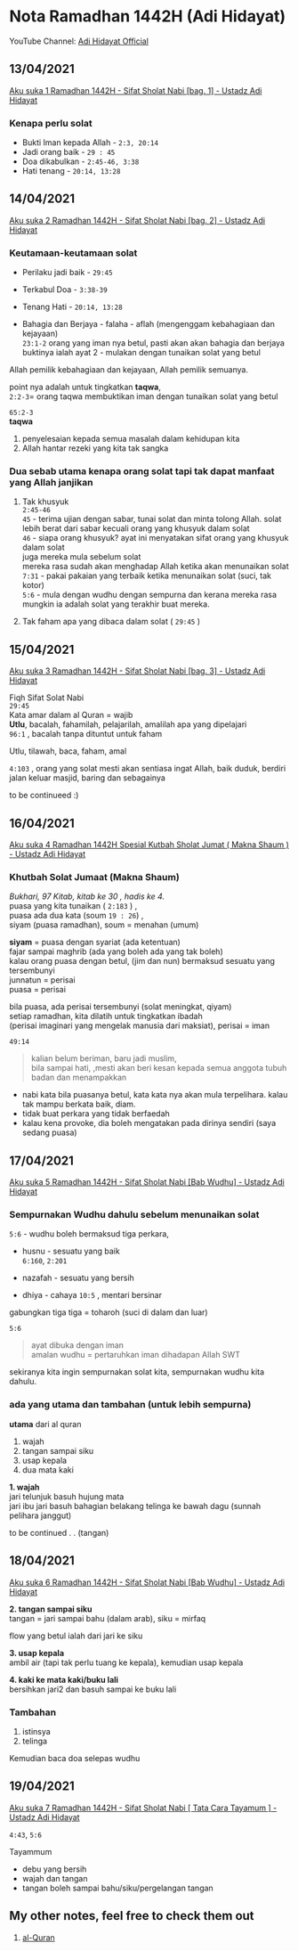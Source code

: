 # Nota Ramadhan 1442H (Adi Hidayat)

YouTube Channel: [Adi Hidayat Official](https://www.youtube.com/c/AdiHidayatOfficial)

## 13/04/2021

[Aku suka 1 Ramadhan 1442H - Sifat Sholat Nabi [bag. 1] - Ustadz Adi Hidayat](https://www.youtube.com/watch?v=qiqppYKPhS4&list=PL3iW_rlEoH5JeRQCAyMCP7iDpJqe4O9wo&index=2)

### Kenapa perlu solat

- Bukti Iman kepada Allah - `2:3, 20:14`
- Jadi orang baik - `29 : 45`
- Doa dikabulkan - `2:45-46, 3:38`
- Hati tenang - `20:14, 13:28`

## 14/04/2021

[Aku suka 2 Ramadhan 1442H - Sifat Sholat Nabi [bag. 2] - Ustadz Adi Hidayat](https://www.youtube.com/watch?v=99dyVB0NvrQ&list=PL3iW_rlEoH5JeRQCAyMCP7iDpJqe4O9wo&index=2)

### Keutamaan-keutamaan solat

- Perilaku jadi baik - `29:45`
- Terkabul Doa - `3:38-39`
- Tenang Hati - `20:14, 13:28`

- Bahagia dan Berjaya - falaha - aflah (mengenggam kebahagiaan dan kejayaan)\
`23:1-2`
orang yang iman nya betul, pasti akan akan bahagia dan berjaya
buktinya ialah ayat 2 - mulakan dengan tunaikan solat yang betul

Allah pemilik kebahagiaan dan kejayaan, Allah pemilik semuanya.

point nya adalah untuk tingkatkan **taqwa**, \
`2:2-3`= orang taqwa membuktikan iman dengan tunaikan solat yang betul

`65:2-3`\
**taqwa**

1. penyelesaian kepada semua masalah dalam kehidupan kita
2. Allah hantar rezeki yang kita tak sangka

### **Dua sebab utama kenapa orang solat tapi tak dapat manfaat yang Allah janjikan**

1. Tak khusyuk\
`2:45-46`\
`45` - terima ujian dengan sabar, tunai solat dan minta tolong Allah. solat lebih berat dari sabar kecuali orang yang khusyuk dalam solat\
`46` - siapa orang khusyuk? ayat ini menyatakan sifat orang yang khusyuk dalam solat\
juga mereka mula sebelum solat\
mereka rasa sudah akan menghadap Allah ketika akan menunaikan solat\
`7:31` - pakai pakaian yang terbaik ketika menunaikan solat (suci, tak kotor)\
`5:6` - mula dengan wudhu dengan sempurna
dan kerana mereka rasa mungkin ia adalah solat yang terakhir buat mereka.

2. Tak faham apa yang dibaca dalam solat ( `29:45` )

## 15/04/2021

[Aku suka 3 Ramadhan 1442H - Sifat Sholat Nabi [bag. 3] - Ustadz Adi Hidayat](https://www.youtube.com/watch?v=mfhrs-Dyv7M&list=PL3iW_rlEoH5JeRQCAyMCP7iDpJqe4O9wo&index=3)

Fiqh Sifat Solat Nabi\
`29:45`\
Kata amar dalam al Quran = wajib\
**Utlu**, bacalah, fahamilah, pelajarilah, amalilah apa yang dipelajari\
`96:1` , bacalah tanpa dituntut untuk faham

Utlu, tilawah, baca, faham, amal

`4:103` , orang yang solat mesti akan sentiasa ingat Allah, baik duduk, berdiri jalan keluar masjid, baring dan sebagainya

to be continueed :)

## 16/04/2021

[Aku suka 4 Ramadhan 1442H Spesial Kutbah Sholat Jumat ( Makna Shaum ) - Ustadz Adi Hidayat](https://www.youtube.com/watch?v=8wTnKbTNiuU&list=PL3iW_rlEoH5JeRQCAyMCP7iDpJqe4O9wo&index=4
)

### **Khutbah Solat Jumaat (Makna Shaum)**

*Bukhari, 97 Kitab, kitab ke 30 , hadis ke 4.*\
puasa yang kita tunaikan ( `2:183` ) ,\
puasa ada dua kata (soum `19 : 26`) , \
siyam (puasa ramadhan), soum = menahan (umum)

**siyam** = puasa dengan syariat (ada ketentuan)\
fajar sampai maghrib (ada yang boleh ada yang tak boleh)\
kalau orang puasa dengan betul, (jim dan nun) bermaksud sesuatu yang tersembunyi\
junnatun = perisai\
puasa = perisai

bila puasa, ada perisai tersembunyi (solat meningkat, qiyam)\
setiap ramadhan, kita dilatih untuk tingkatkan ibadah \
(perisai imaginari yang mengelak manusia dari maksiat), perisai = iman

`49:14`
> kalian belum beriman, baru jadi muslim, \
bila sampai hati, ,mesti akan beri kesan kepada semua anggota tubuh badan dan menampakkan

- nabi kata bila puasanya betul, kata kata nya akan mula terpelihara. kalau tak mampu berkata baik, diam.
- tidak buat perkara yang tidak berfaedah
- kalau kena provoke, dia boleh mengatakan pada dirinya sendiri (saya sedang puasa)

## 17/04/2021

[Aku suka 5 Ramadhan 1442H - Sifat Sholat Nabi [Bab Wudhu] - Ustadz Adi Hidayat](https://www.youtube.com/watch?v=5aK-mjnb_4Y&list=PL3iW_rlEoH5JeRQCAyMCP7iDpJqe4O9wo&index=5)

### **Sempurnakan Wudhu dahulu sebelum menunaikan solat**

`5:6` - wudhu
boleh bermaksud tiga perkara,

- husnu - sesuatu yang baik\
`6:160`, `2:201`

- nazafah - sesuatu yang bersih
- dhiya - cahaya
`10:5` , mentari bersinar

gabungkan tiga tiga = toharoh (suci di dalam dan luar)

`5:6`
> ayat dibuka dengan iman\
amalan wudhu = pertaruhkan iman dihadapan Allah SWT

sekiranya kita ingin sempurnakan solat kita,
sempurnakan wudhu kita dahulu.

### ada yang utama dan tambahan (untuk lebih sempurna)

**utama** dari al quran

1. wajah
2. tangan sampai siku
3. usap kepala
4. dua mata kaki

**1. wajah**\
jari telunjuk basuh hujung mata\
jari ibu jari basuh bahagian belakang telinga ke bawah dagu (sunnah pelihara janggut)

to be continued . . (tangan)

## 18/04/2021

[Aku suka 6 Ramadhan 1442H - Sifat Sholat Nabi [Bab Wudhu] - Ustadz Adi Hidayat](https://www.youtube.com/watch?v=ED-QBIpsXbY&list=PL3iW_rlEoH5JeRQCAyMCP7iDpJqe4O9wo&index=6)

**2. tangan sampai siku**\
tangan = jari sampai bahu (dalam arab), siku = mirfaq

flow yang betul ialah dari jari ke siku

**3. usap kepala**\
ambil air (tapi tak perlu tuang ke kepala), kemudian usap kepala

**4. kaki ke mata kaki/buku lali**\
bersihkan jari2 dan basuh sampai ke buku lali

### Tambahan

1. istinsya
2. telinga

Kemudian baca doa selepas wudhu

## 19/04/2021

[Aku suka 7 Ramadhan 1442H - Sifat Sholat Nabi [ Tata Cara Tayamum ] - Ustadz Adi Hidayat](https://www.youtube.com/watch?v=dF8sBab7crI&list=PL3iW_rlEoH5JeRQCAyMCP7iDpJqe4O9wo&index=7)

`4:43`, `5:6`

Tayammum

- debu yang bersih
- wajah dan tangan
- tangan boleh sampai bahu/siku/pergelangan tangan

## My other notes, feel free to check them out

1. [al-Quran](https://github.com/ariffnorhadi/al-Quran)
